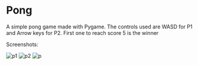 # Pong
A simple pong game made with Pygame.
The controls used are WASD for P1 and Arrow keys for P2. First one to reach score 5 is the winner

Screenshots:

![p1](https://user-images.githubusercontent.com/59094550/204140797-aa9471c2-02c1-4a54-a01a-0d52a84d0852.png)
![p2](https://user-images.githubusercontent.com/59094550/204140799-2a6c536d-b356-4dfe-91ab-7888e250d014.png)
![p](https://user-images.githubusercontent.com/59094550/204140801-4fa5908d-3bab-4b22-8a9f-60c1af3b7cde.png)


